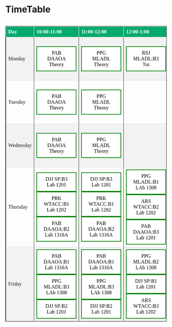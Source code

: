 # TimeTable

<html>
<head>
<style>
div
{
font-family: "Times New Roman", Times, serif;
}
a:link, a:visited {
  background-color: white;
  color: black;
  border: 2px solid green;
  padding: 10px 20px;
  text-align: center;
  text-decoration: none;
  display: inline-block;
}

a:hover, a:active {
  background-color: green;
  color: white;
}
table, th, td {
  border: 1px solid;
}
table {
  width: 100%;
}
table {
  border-collapse: collapse;
}
table {
  border: 1px solid;
}
table {
  width: 100%;
}

th {
  height: 50px;
}
tr:nth-child(even) {background-color: #f2f2f2;}
th {
  background-color: #04AA6D;
  color: white;
}

td {
  text-align: center;
}
th {
  text-align: left;
}
th, td {
  padding: 7px;
  text-align: left;
}
tr:hover {background-color: coral;}
th, td {
  border-bottom: 1px solid #ddd;
}
</style>
</head>

<body>

 
<div style="overflow-x:auto;">
  <table>
  <tr>
    <th>Day</th>
    <th>10:00-11:00</th>
   <th>11:00-12:00</th>
    <th>12:00-1:00</th>
    <th>1:00-2:00</th>
    <th>2:00-3:00</th>
    <th>3:00-4:00</th>
    <th>4:00-5:00</th>
   <th>5:00-6:00</th>
  </tr>
  <tr>
    <td>Monday</td>
    <td><a href="https://meet.google.com/apr-rqcy-wnt" target="_blank">PAB DAAOA Theory </a></td>
    <td><a href="http://meet.google.com/pjc-dckf-vka" target="_blank">PPG MLADL Theory </a></td>
    <td><a href="https://meet.google.com/yko-bysx-ksm" target="_blank">RSJ MLADL:B3 Tut</a></td>
    <td><a href="https://meet.google.com/vsi-duid-upf" target="_blank">PSD WTACC:B3 Tut</a> <br> <a href="https://meet.google.com/apr-rqcy-wnt" target="_blank">PABDAAOA:B2 Tut</td>
  <td> <a href="https://meet.google.com/yko-bysx-ksm" target="_blank">RSJ MLADL:B1 Tut </a></td>
  <td><a href="https://meet.google.com/cez-ztbd-vdn" target="_blank"> ARS WTACC Theory </a></td>
   <td><a href="https://meet.google.com/azd-rpcy-stn" target="_blank"> DJJ SP Theory </a></td>
<td></td>
  </tr>
  <tr>
    <td>Tuesday</td>
    <td><a href="https://meet.google.com/apr-rqcy-wnt" target="_blank">PAB DAAOA Theory </a></td>
    <td><a href="http://meet.google.com/pjc-dckf-vka" target="_blank">PPG MLADL Theory </a></td>
    <td></td>
    <td> <a href="https://meet.google.com/apr-rqcy-wnt" target="_blank">PAB DAAOA:B1 Tut</a><br><a href="https://meet.google.com/vsi-duid-upf" target="_blank">PSD WTACC:B2 Tut</a></td>
     <td><a href="https://meet.google.com/yko-bysx-ksm" target="_blank">RSJ MLADL:B2 Tut</a></td>    
     <td><a href="https://meet.google.com/cez-ztbd-vdn" target="_blank"> ARS WTACC Theory </a></td>
   <td><a href="https://meet.google.com/azd-rpcy-stn" target="_blank"> DJJ SP Theory </a></td>
    <td><a href="https://meet.google.com/azd-rpcy-stn" target="_blank"> DJJ SP Theory </a></td>
  </tr>
    <tr>
      <td>Wednesday</td>
      <td><a href="https://meet.google.com/apr-rqcy-wnt" target="_blank">PAB DAAOA Theory </a></td>
    <td><a href="http://meet.google.com/pjc-dckf-vka" target="_blank">PPG MLADL Theory </a></td>
    <td></td>
      <td><a href="https://meet.google.com/yko-bysx-ksm" target="_blank">RSJ MLADL:B1 Tut</a><br><a href="https://meet.google.com/apr-rqcy-wnt" target="_blank">PAB DAAOA:B3 Tut</a></td>  
      <td></td>
      <td><a href="https://meet.google.com/cez-ztbd-vdn" target="_blank"> ARS WTACC Theory </a></td>
      <td></td>
      <td></td>
    </tr>
    <tr>
      <td>Thursday</td>
      <td>
        <a href="https://meet.google.com/azd-rpcy-stn" target="_blank"> DJJ SP:B3 Lab 1201</a>
        <br>
        <a href="https://meet.google.com/uer-fwau-ywy" target="_blank"> PRK WTACC:B1 Lab 1202 </a>
        <br>
        <a href="https://meet.google.com/apr-rqcy-wnt" target="_blank">PAB DAAOA:B2 Lab 1316A</a>
      </td>
      <td>
        <a href="https://meet.google.com/azd-rpcy-stn" target="_blank"> DJJ SP:B3 Lab 1201</a>
        <br>
        <a href="https://meet.google.com/uer-fwau-ywy" target="_blank"> PRK WTACC:B1 Lab 1202 </a>
        <br>
        <a href="https://meet.google.com/apr-rqcy-wnt" target="_blank">PAB DAAOA:B2 Lab 1316A</a>
      </td>
      <td>
        <a href="http://meet.google.com/pjc-dckf-vka" target="_blank">PPG MLADL:B1 LAb 1308 </a>
        <br>
        <a href="https://meet.google.com/cez-ztbd-vdn" target="_blank"> ARS WTACC:B2 Lab 1202 </a>
        <br>
        <a href="https://meet.google.com/apr-rqcy-wnt" target="_blank">PAB DAAOA:B3 Lab 1201</a> </td>
        <td>
        <a href="http://meet.google.com/pjc-dckf-vka" target="_blank">PPG MLADL:B1 LAb 1308 </a>
        <br>
        <a href="https://meet.google.com/cez-ztbd-vdn" target="_blank"> ARS WTACC:B2 Lab 1202 </a>
        <br>
          <a href="https://meet.google.com/apr-rqcy-wnt" target="_blank">PAB DAAOA:B3 Lab 1201</a> </td>
<td></td>
<td></td>
<td></td>
<td></td>
    </tr>
    <tr>
      <td> Friday</td>
      <td>
          <a href="https://meet.google.com/apr-rqcy-wnt" target="_blank">PAB DAAOA:B1 Lab 1316A</a>
           <br>
        <a href="http://meet.google.com/pjc-dckf-vka" target="_blank">PPG MLADL:B3 LAb 1308 </a>
        <br>
        <a href="https://meet.google.com/azd-rpcy-stn" target="_blank"> DJJ SP:B2 Lab 1201</a>
      </td>
      <td><a href="https://meet.google.com/apr-rqcy-wnt" target="_blank">PAB DAAOA:B1 Lab 1316A</a>
           <br>
        <a href="http://meet.google.com/pjc-dckf-vka" target="_blank">PPG MLADL:B3 LAb 1308 </a>
        <br>
        <a href="https://meet.google.com/azd-rpcy-stn" target="_blank"> DJJ SP:B2 Lab 1201</a>
      </td>
        <td>
          <a href="http://meet.google.com/pjc-dckf-vka" target="_blank">PPG MLADL:B2 LAb 1308 </a>
            <br>
       <a href="https://meet.google.com/azd-rpcy-stn" target="_blank"> DJJ SP:B1 Lab 1201</a>
        <br>
        <a href="https://meet.google.com/cez-ztbd-vdn" target="_blank"> ARS WTACC:B3 Lab 1202 </a></td>
      <td>
        <a href="http://meet.google.com/pjc-dckf-vka" target="_blank">PPG MLADL:B2 LAb 1308 </a>
      <br>
       <a href="https://meet.google.com/azd-rpcy-stn" target="_blank"> DJJ SP:B1 Lab 1201</a>
        <br>
        <a href="https://meet.google.com/cez-ztbd-vdn" target="_blank"> ARS WTACC:B3 Lab 1202 </a></td>
<td></td>
<td></td>
<td></td>
<td></td>
    </tr>
</table>
</div>

</body>
</html>
